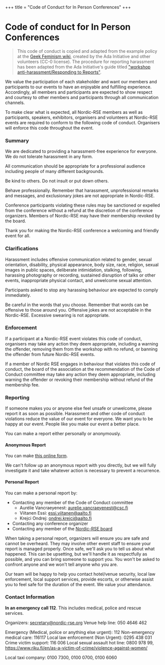 +++
title = "Code of Conduct for In Person Conferences"
+++


# Code of conduct for In Person Conferences

> This code of conduct is copied and adapted from the example policy at the
> [Geek Feminism wiki](https://geekfeminism.fandom.com/wiki/Conference_anti-harassment/Policy),
> created by the Ada Initiative and other volunteers (CC-0 license).
> The procedure for reporting harassment has been adapted from the Ada Initiative's guide titled
> ["workshop anti-harassment/Responding to Reports"](http://geekfeminism.fandom.com/wiki/Conference_anti-harassment/Responding_to_reports).

We value the participation of each stakeholder and want our members and
participants to our events to have an enjoyable and fulfilling experience.
Accordingly, all members and participants are expected to show respect and
courtesy to other members and participants through all communication channels.

To make clear what is expected, all Nordic-RSE members as well as participants,
speakers, exhibitors, organisers and volunteers at Nordic-RSE events are
required to conform to the following code of conduct. Organisers will enforce
this code throughout the event.


### Summary

We are dedicated to providing a harassment-free experience for everyone. We do
not tolerate harassment in any form.

All communication should be appropriate for a professional audience including
people of many different backgrounds.

Be kind to others. Do not insult or put down others.

Behave professionally. Remember that harassment, unprofessional remarks and
messages, and exclusionary jokes are not appropriate in Nordic-RSE.

Conference participants violating these rules may be sanctioned or expelled from
the conference without a refund at the discretion of the conference organizers.
Members of Nordic-RSE may have their membership revoked by the board.

Thank you for making the Nordic-RSE conference a welcoming and friendly event
for all.


### Clarifications

Harassment includes offensive communication related to gender, sexual
orientation, disability, physical appearance, body size, race, religion, sexual
images in public spaces, deliberate intimidation, stalking, following,
harassing photography or recording, sustained disruption of talks or other
events, inappropriate physical contact, and unwelcome sexual attention.

Participants asked to stop any harassing behaviour are expected to comply
immediately.

Be careful in the words that you choose. Remember that words can be offensive
to those around you. Offensive jokes are not acceptable in the Nordic-RSE.
Excessive swearing is not appropriate.


### Enforcement

If a participant at a Nordic-RSE event violates this code of conduct,
organisers may take any action they deem appropriate, including a
warning the offender, removing them from the workshop with no refund, or 
banning the offender from future Nordic-RSE events.

If a member of Nordic RSE engages in behaviour that violates this code of conduct,
the board of the association at the recommendation of the Code of Conduct committee
may take any action they deem appropriate, including warning the offender or revoking
their membership without refund of the membership fee.


### Reporting

If someone makes you or anyone else feel unsafe or unwelcome, please report it
as soon as possible. Harassment and other code of conduct violations reduce the
value of our event for everyone. We want you to be happy at our event. People
like you make our event a better place.

You can make a report either personally or anonymously.


#### Anonymous Report
You can make [this online form](https://nordicrse.wufoo.com/forms/z5zh7d61domtah/).

We can't follow up an anonymous report with you directly, but we will fully investigate
it and take whatever action is necessary to prevent a recurrence.


#### Personal Report

You can make a personal report by:

 * Contacting any member of the Code of Conduct committee
    * Aurélie Vancraeyenest: aurelie.vancraeyenest@csc.fi
    * Viitanen Essi: essi.viitanen@aalto.fi
    * Krejci Ondrej: ondrej.krejci@aalto.fi
 * Contacting any conference organizer
 * Contacting any member of the [Nordic-RSE board](/about/governance/)

When taking a personal report, organizers will ensure you are safe and cannot be
overheard. They may involve other event staff to ensure your report is managed properly.
Once safe, we'll ask you to tell us about what happened. This can be upsetting, but
we'll handle it as respectfully as possible, and you can bring someone to support you.
You won't be asked to confront anyone and we won't tell anyone who you are.

Our team will be happy to help you contact hotel/venue security, local law enforcement,
local support services, provide escorts, or otherwise assist you to feel safe for the
duration of the event. We value your attendance.


### Contact Information

**In an emergency call 112**. This includes medical, police and rescue services.

Organizers: secretary@nordic-rse.org
Venue help line: 050 4646 462

Emergency (Medical, police or anything else urgent): 112
Non-emergency medical care: 116117
Local law enforcement (Non Urgent): 0295 438 031
Crime victim support: 116 006
Local sexual assault hot line: 0800 978 99, https://www.riku.fi/en/as-a-victim-of-crime/violence-against-women/

Local taxi company: 0100 7300, 0100 0700, 0100 6060
